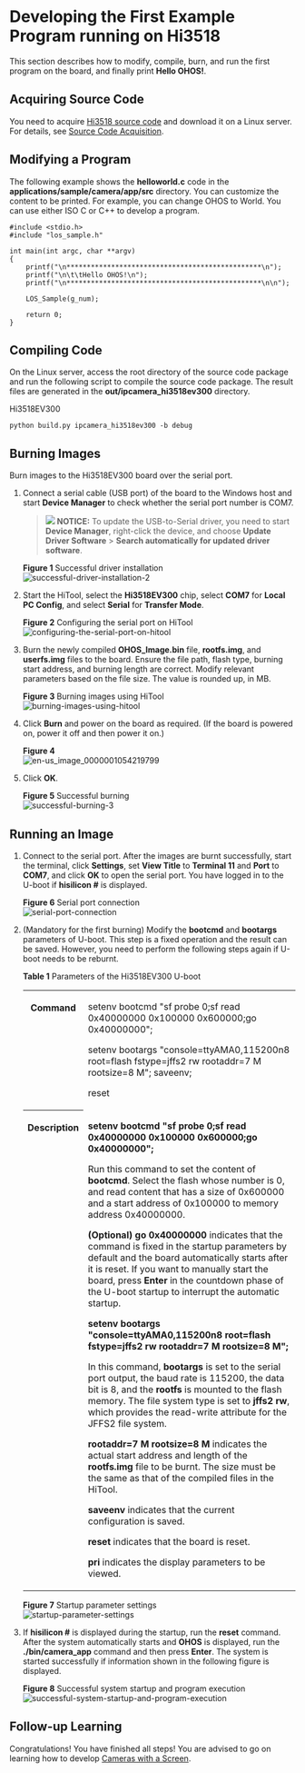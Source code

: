# Developing the First Example Program running on Hi3518<a name="EN-US_TOPIC_0000001053422339"></a>

This section describes how to modify, compile, burn, and run the first program on the board, and finally print  **Hello OHOS!**.

## Acquiring Source Code<a name="section1726092873119"></a>

You need to acquire  [Hi3518 source code](https://repo.huaweicloud.com/harmonyos/os/1.0/code-1.0.tar.gz)  and download it on a Linux server. For details, see  [Source Code Acquisition](../get-code/source-code-acquisition.md).

## Modifying a Program<a name="s8efc1952ebfe4d1ea717182e108c29bb"></a>

The following example shows the  **helloworld.c**  code in the  **applications/sample/camera/app/src**  directory. You can customize the content to be printed. For example, you can change OHOS to World. You can use either ISO C or C++ to develop a program.

```
#include <stdio.h>
#include "los_sample.h"

int main(int argc, char **argv)
{
    printf("\n************************************************\n");
    printf("\n\t\tHello OHOS!\n");
    printf("\n************************************************\n\n");

    LOS_Sample(g_num);

    return 0;
}
```

## Compiling Code<a name="section234175193114"></a>

On the Linux server, access the root directory of the source code package and run the following script to compile the source code package. The result files are generated in the  **out/ipcamera\_hi3518ev300**  directory.

Hi3518EV300

```
python build.py ipcamera_hi3518ev300 -b debug
```

## Burning Images<a name="section13453727165513"></a>

Burn images to the Hi3518EV300 board over the serial port.

1.  Connect a serial cable \(USB port\) of the board to the Windows host and start  **Device Manager**  to check whether the serial port number is COM7.

    >![](public_sys-resources/icon-notice.gif) **NOTICE:** 
    >To update the USB-to-Serial driver, you need to start  **Device Manager**, right-click the device, and choose  **Update Driver Software**  \>  **Search automatically for updated driver software**.

    **Figure  1**  Successful driver installation<a name="fig44731317340"></a>  
    ![](figures/successful-driver-installation-2.png "successful-driver-installation-2")

2.  Start the HiTool, select the  **Hi3518EV300**  chip, select  **COM7**  for  **Local PC Config**, and select  **Serial**  for  **Transfer Mode**.

    **Figure  2**  Configuring the serial port on HiTool<a name="fig39175210590"></a>  
    ![](figures/configuring-the-serial-port-on-hitool.png "configuring-the-serial-port-on-hitool")

3.  Burn the newly compiled  **OHOS\_Image.bin**  file,  **rootfs.img**, and  **userfs.img**  files to the board. Ensure the file path, flash type, burning start address, and burning length are correct. Modify relevant parameters based on the file size. The value is rounded up, in MB.

    **Figure  3**  Burning images using HiTool<a name="fig86613431218"></a>  
    ![](figures/burning-images-using-hitool.png "burning-images-using-hitool")

4.  Click  **Burn**  and power on the board as required. \(If the board is powered on, power it off and then power it on.\)

    **Figure  4** <a name="fig25501252753"></a>  
    ![](figures/en-us_image_0000001054219799.png "en-us_image_0000001054219799")

5.  Click  **OK**.

    **Figure  5**  Successful burning<a name="fig1527452663210"></a>  
    ![](figures/successful-burning-3.png "successful-burning-3")


## Running an Image<a name="section62131033183710"></a>

1.  Connect to the serial port. After the images are burnt successfully, start the terminal, click  **Settings**, set  **View Title**  to  **Terminal 11**  and  **Port**  to  **COM7**, and click  **OK**  to open the serial port. You have logged in to the U-boot if  **hisilicon \#**  is displayed.

    **Figure  6**  Serial port connection<a name="fig197461744191012"></a>  
    ![](figures/serial-port-connection.png "serial-port-connection")

2.  \(Mandatory for the first burning\) Modify the  **bootcmd**  and  **bootargs**  parameters of U-boot. This step is a fixed operation and the result can be saved. However, you need to perform the following steps again if U-boot needs to be reburnt.

    **Table  1**  Parameters of the Hi3518EV300 U-boot

    <a name="table1671622991613"></a>
    <table><tbody><tr id="row1371652914168"><th class="firstcol" valign="top" width="8.38%" id="mcps1.2.3.1.1"><p id="p1598685321618"><a name="p1598685321618"></a><a name="p1598685321618"></a>Command</p>
    </th>
    <td class="cellrowborder" valign="top" width="91.62%" headers="mcps1.2.3.1.1 "><p id="p1598616535166"><a name="p1598616535166"></a><a name="p1598616535166"></a>setenv bootcmd "sf probe 0;sf read 0x40000000 0x100000 0x600000;go 0x40000000";</p>
    <p id="p183481352181718"><a name="p183481352181718"></a><a name="p183481352181718"></a>setenv bootargs "console=ttyAMA0,115200n8 root=flash fstype=jffs2 rw rootaddr=7 M rootsize=8 M"; saveenv;</p>
    <p id="p1784612265186"><a name="p1784612265186"></a><a name="p1784612265186"></a>reset</p>
    </td>
    </tr>
    <tr id="row9716152914161"><th class="firstcol" valign="top" width="8.38%" id="mcps1.2.3.2.1"><p id="p998695361611"><a name="p998695361611"></a><a name="p998695361611"></a>Description</p>
    </th>
    <td class="cellrowborder" valign="top" width="91.62%" headers="mcps1.2.3.2.1 "><p id="p1198615316165"><a name="p1198615316165"></a><a name="p1198615316165"></a><strong id="b11610792311"><a name="b11610792311"></a><a name="b11610792311"></a>setenv bootcmd "sf probe 0;sf read 0x40000000 0x100000 0x600000;go 0x40000000";</strong></p>
    <p id="p2986125310164"><a name="p2986125310164"></a><a name="p2986125310164"></a>Run this command to set the content of <strong id="b1915115872811"><a name="b1915115872811"></a><a name="b1915115872811"></a>bootcmd</strong>. Select the flash whose number is 0, and read content that has a size of 0x600000 and a start address of 0x100000 to memory address 0x40000000.</p>
    <p id="p5759815112613"><a name="p5759815112613"></a><a name="p5759815112613"></a><strong id="b19527719203716"><a name="b19527719203716"></a><a name="b19527719203716"></a>(Optional) go 0x40000000</strong> indicates that the command is fixed in the startup parameters by default and the board automatically starts after it is reset. If you want to manually start the board, press <strong id="b118621929144219"><a name="b118621929144219"></a><a name="b118621929144219"></a>Enter</strong> in the countdown phase of the U-boot startup to interrupt the automatic startup.</p>
    <p id="p340215818235"><a name="p340215818235"></a><a name="p340215818235"></a><strong id="b119855142415"><a name="b119855142415"></a><a name="b119855142415"></a>setenv bootargs "console=ttyAMA0,115200n8 root=flash fstype=jffs2 rw rootaddr=7 M rootsize=8 M";</strong></p>
    <p id="p8987115381613"><a name="p8987115381613"></a><a name="p8987115381613"></a>In this command, <strong id="b177343793718"><a name="b177343793718"></a><a name="b177343793718"></a>bootargs</strong> is set to the serial port output, the baud rate is 115200, the data bit is 8, and the <strong id="b033817523412"><a name="b033817523412"></a><a name="b033817523412"></a>rootfs</strong> is mounted to the flash memory. The file system type is set to <strong id="b16149152018429"><a name="b16149152018429"></a><a name="b16149152018429"></a>jffs2 rw</strong>, which provides the read-write attribute for the JFFS2 file system.</p>
    <p id="p1888191482518"><a name="p1888191482518"></a><a name="p1888191482518"></a><strong id="b14704195842212"><a name="b14704195842212"></a><a name="b14704195842212"></a>rootaddr=7 M rootsize=8 M</strong> indicates the actual start address and length of the <strong id="b1299173342420"><a name="b1299173342420"></a><a name="b1299173342420"></a>rootfs.img</strong> file to be burnt. The size must be the same as that of the compiled files in the HiTool.</p>
    <p id="p1198755319162"><a name="p1198755319162"></a><a name="p1198755319162"></a><strong id="b75716918518"><a name="b75716918518"></a><a name="b75716918518"></a>saveenv</strong> indicates that the current configuration is saved.</p>
    <p id="p0987125371614"><a name="p0987125371614"></a><a name="p0987125371614"></a><strong id="b267841314518"><a name="b267841314518"></a><a name="b267841314518"></a>reset</strong> indicates that the board is reset.</p>
    <p id="p094912253363"><a name="p094912253363"></a><a name="p094912253363"></a><strong id="b319886366"><a name="b319886366"></a><a name="b319886366"></a>pri</strong> indicates the display parameters to be viewed.</p>
    </td>
    </tr>
    </tbody>
    </table>

    **Figure  7**  Startup parameter settings<a name="fig11101652163517"></a>  
    ![](figures/startup-parameter-settings.png "startup-parameter-settings")

3.  If  **hisilicon \#**  is displayed during the startup, run the  **reset**  command. After the system automatically starts and  **OHOS**  is displayed, run the  **./bin/camera\_app**  command and then press  **Enter**. The system is started successfully if information shown in the following figure is displayed.

    **Figure  8**  Successful system startup and program execution<a name="fig11838403383"></a>  
    ![](figures/successful-system-startup-and-program-execution.png "successful-system-startup-and-program-execution")


## Follow-up Learning<a name="section9712145420182"></a>

Congratulations! You have finished all steps! You are advised to go on learning how to develop  [Cameras with a Screen](../guide/camera-control.md).

